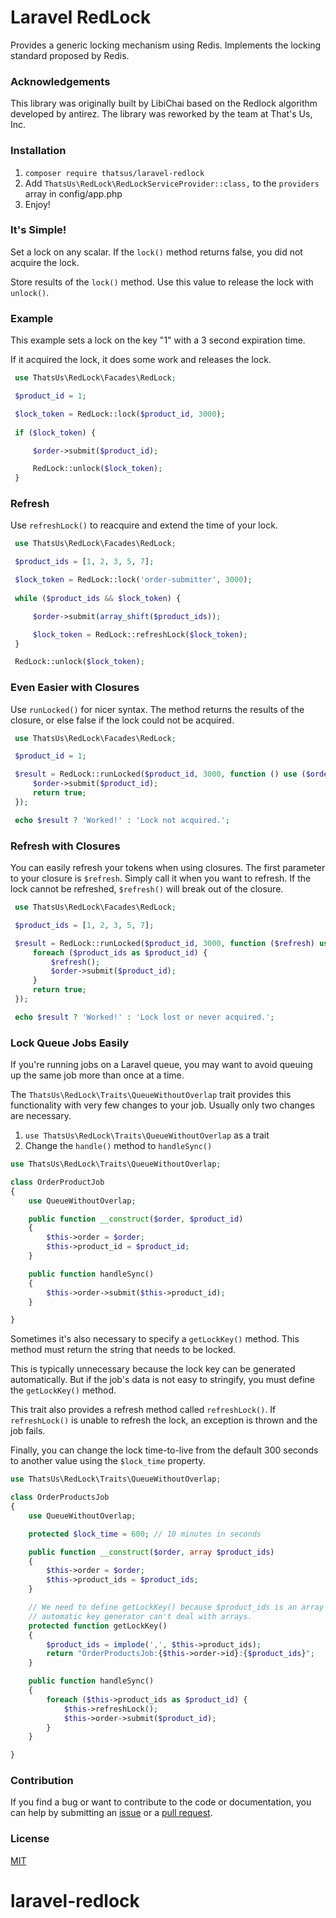 # Laravel RedLock

Provides a generic locking mechanism using Redis. Implements the locking standard proposed by Redis.



### Acknowledgements

This library was originally built by LibiChai based on the Redlock algorithm developed by antirez. The library was reworked by the team at That's Us, Inc.

### Installation

1. `composer require thatsus/laravel-redlock`
2. Add `ThatsUs\RedLock\RedLockServiceProvider::class,` to the `providers` array in config/app.php
3. Enjoy!


### It's Simple!

Set a lock on any scalar. If the `lock()` method returns false, you did not acquire the lock.

Store results of the `lock()` method. Use this value to release the lock with `unlock()`.

### Example

This example sets a lock on the key "1" with a 3 second expiration time.

If it acquired the lock, it does some work and releases the lock.

```php 
 use ThatsUs\RedLock\Facades\RedLock;

 $product_id = 1;

 $lock_token = RedLock::lock($product_id, 3000);
 
 if ($lock_token) {

     $order->submit($product_id);

     RedLock::unlock($lock_token);
 }
```

### Refresh

Use `refreshLock()` to reacquire and extend the time of your lock.

```php 
 use ThatsUs\RedLock\Facades\RedLock;

 $product_ids = [1, 2, 3, 5, 7];

 $lock_token = RedLock::lock('order-submitter', 3000);
 
 while ($product_ids && $lock_token) {

     $order->submit(array_shift($product_ids));

     $lock_token = RedLock::refreshLock($lock_token);
 }

 RedLock::unlock($lock_token);
```

### Even Easier with Closures

Use `runLocked()` for nicer syntax. The method returns the results of the closure, or else false if the lock could not be acquired.

```php
 use ThatsUs\RedLock\Facades\RedLock;

 $product_id = 1;

 $result = RedLock::runLocked($product_id, 3000, function () use ($order, $product_id) {
     $order->submit($product_id);
     return true;
 });

 echo $result ? 'Worked!' : 'Lock not acquired.';
```

### Refresh with Closures

You can easily refresh your tokens when using closures. The first parameter to your closure is `$refresh`. Simply call it when you want to refresh. If the lock cannot be refreshed, `$refresh()` will break out of the closure.

```php
 use ThatsUs\RedLock\Facades\RedLock;

 $product_ids = [1, 2, 3, 5, 7];

 $result = RedLock::runLocked($product_id, 3000, function ($refresh) use ($order, $product_ids) {
     foreach ($product_ids as $product_id) {
         $refresh();
         $order->submit($product_id);
     }
     return true;
 });

 echo $result ? 'Worked!' : 'Lock lost or never acquired.';
```

### Lock Queue Jobs Easily

If you're running jobs on a Laravel queue, you may want to avoid queuing up the same job more than once at a time.

The `ThatsUs\RedLock\Traits\QueueWithoutOverlap` trait provides this functionality with very few changes to your job. Usually only two changes are necessary.

1. `use ThatsUs\RedLock\Traits\QueueWithoutOverlap` as a trait
2. Change the `handle()` method to `handleSync()`

```php
use ThatsUs\RedLock\Traits\QueueWithoutOverlap;

class OrderProductJob
{
    use QueueWithoutOverlap;

    public function __construct($order, $product_id)
    {
        $this->order = $order;
        $this->product_id = $product_id;
    }

    public function handleSync()
    {
        $this->order->submit($this->product_id);
    }

}
```

Sometimes it's also necessary to specify a `getLockKey()` method. This method must return the string that needs to be locked.

This is typically unnecessary because the lock key can be generated automatically. But if the job's data is not easy to stringify, you must define the `getLockKey()` method.

This trait also provides a refresh method called `refreshLock()`. If `refreshLock()` is unable to refresh the lock, an exception is thrown and the job fails.

Finally, you can change the lock time-to-live from the default 300 seconds to another
value using the `$lock_time` property.

```php
use ThatsUs\RedLock\Traits\QueueWithoutOverlap;

class OrderProductsJob
{
    use QueueWithoutOverlap;

    protected $lock_time = 600; // 10 minutes in seconds

    public function __construct($order, array $product_ids)
    {
        $this->order = $order;
        $this->product_ids = $product_ids;
    }

    // We need to define getLockKey() because $product_ids is an array and the
    // automatic key generator can't deal with arrays.
    protected function getLockKey()
    {
        $product_ids = implode(',', $this->product_ids);
        return "OrderProductsJob:{$this->order->id}:{$product_ids}";
    }

    public function handleSync()
    {
        foreach ($this->product_ids as $product_id) {
            $this->refreshLock();
            $this->order->submit($product_id);
        }
    }

}
```

### Contribution

If you find a bug or want to contribute to the code or documentation, you can help by submitting an [issue](https://github.com/thatsus/laravel-redlock/issues) or a [pull request](https://github.com/thatsus/laravel-redlock/pulls).

### License

[MIT](http://opensource.org/licenses/MIT)


# laravel-redlock
